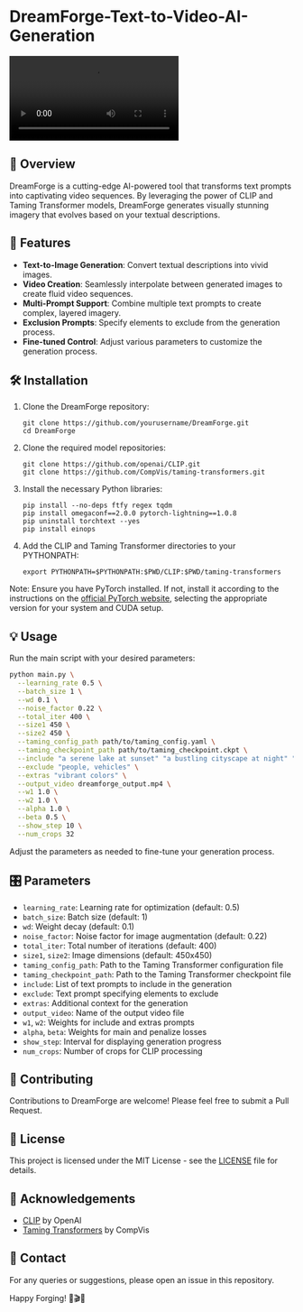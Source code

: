 # DreamForge-Text-to-Video-AI-Generation

![DreamForge Demo](Movie.mp4)

## 🌟 Overview

DreamForge is a cutting-edge AI-powered tool that transforms text prompts into captivating video sequences. By leveraging the power of CLIP and Taming Transformer models, DreamForge generates visually stunning imagery that evolves based on your textual descriptions.

## 🚀 Features

- **Text-to-Image Generation**: Convert textual descriptions into vivid images.
- **Video Creation**: Seamlessly interpolate between generated images to create fluid video sequences.
- **Multi-Prompt Support**: Combine multiple text prompts to create complex, layered imagery.
- **Exclusion Prompts**: Specify elements to exclude from the generation process.
- **Fine-tuned Control**: Adjust various parameters to customize the generation process.

## 🛠 Installation

1. Clone the DreamForge repository:
   ```
   git clone https://github.com/yourusername/DreamForge.git
   cd DreamForge
   ```

2. Clone the required model repositories:
   ```
   git clone https://github.com/openai/CLIP.git
   git clone https://github.com/CompVis/taming-transformers.git
   ```

3. Install the necessary Python libraries:
   ```
   pip install --no-deps ftfy regex tqdm
   pip install omegaconf==2.0.0 pytorch-lightning==1.0.8
   pip uninstall torchtext --yes
   pip install einops
   ```

4. Add the CLIP and Taming Transformer directories to your PYTHONPATH:
   ```
   export PYTHONPATH=$PYTHONPATH:$PWD/CLIP:$PWD/taming-transformers
   ```

Note: Ensure you have PyTorch installed. If not, install it according to the instructions on the [official PyTorch website](https://pytorch.org/get-started/locally/), selecting the appropriate version for your system and CUDA setup.

## 💡 Usage

Run the main script with your desired parameters:

```bash
python main.py \
  --learning_rate 0.5 \
  --batch_size 1 \
  --wd 0.1 \
  --noise_factor 0.22 \
  --total_iter 400 \
  --size1 450 \
  --size2 450 \
  --taming_config_path path/to/taming_config.yaml \
  --taming_checkpoint_path path/to/taming_checkpoint.ckpt \
  --include "a serene lake at sunset" "a bustling cityscape at night" "a lush forest in spring" \
  --exclude "people, vehicles" \
  --extras "vibrant colors" \
  --output_video dreamforge_output.mp4 \
  --w1 1.0 \
  --w2 1.0 \
  --alpha 1.0 \
  --beta 0.5 \
  --show_step 10 \
  --num_crops 32
```

Adjust the parameters as needed to fine-tune your generation process.

## 🎛 Parameters

- `learning_rate`: Learning rate for optimization (default: 0.5)
- `batch_size`: Batch size (default: 1)
- `wd`: Weight decay (default: 0.1)
- `noise_factor`: Noise factor for image augmentation (default: 0.22)
- `total_iter`: Total number of iterations (default: 400)
- `size1`, `size2`: Image dimensions (default: 450x450)
- `taming_config_path`: Path to the Taming Transformer configuration file
- `taming_checkpoint_path`: Path to the Taming Transformer checkpoint file
- `include`: List of text prompts to include in the generation
- `exclude`: Text prompt specifying elements to exclude
- `extras`: Additional context for the generation
- `output_video`: Name of the output video file
- `w1`, `w2`: Weights for include and extras prompts
- `alpha`, `beta`: Weights for main and penalize losses
- `show_step`: Interval for displaying generation progress
- `num_crops`: Number of crops for CLIP processing

## 🤝 Contributing

Contributions to DreamForge are welcome! Please feel free to submit a Pull Request.

## 📄 License

This project is licensed under the MIT License - see the [LICENSE](LICENSE) file for details.

## 🙏 Acknowledgements

- [CLIP](https://github.com/openai/CLIP) by OpenAI
- [Taming Transformers](https://github.com/CompVis/taming-transformers) by CompVis

## 📧 Contact

For any queries or suggestions, please open an issue in this repository.

Happy Forging! 🎨🎬✨
